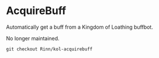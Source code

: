 # AcquireBuff
Automatically get a buff from a Kingdom of Loathing buffbot.

No longer maintained.

`git checkout Rinn/kol-acquirebuff`
